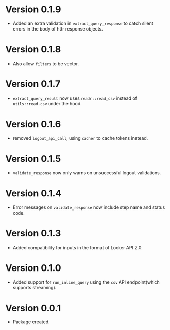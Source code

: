 # Version 0.1.9
- Added an extra validation in `extract_query_response` to catch silent errors in the body of httr response objects.

# Version 0.1.8
- Also allow `filters` to be vector.

# Version 0.1.7
- `extract_query_result` now uses `readr::read_csv` instead of `utils::read.csv` under the hood.

# Version 0.1.6
- removed `logout_api_call`, using `cacher` to cache tokens instead.

# Version 0.1.5
- `validate_response` now only warns on unsuccessful logout validations.

# Version 0.1.4
- Error messages on `validate_response` now include step name and status code.

# Version 0.1.3
- Added compatibility for inputs in the format of Looker API 2.0.

# Version 0.1.0
- Added support for `run_inline_query` using the `csv` API endpoint(which supports streaming).

# Version 0.0.1
- Package created.
